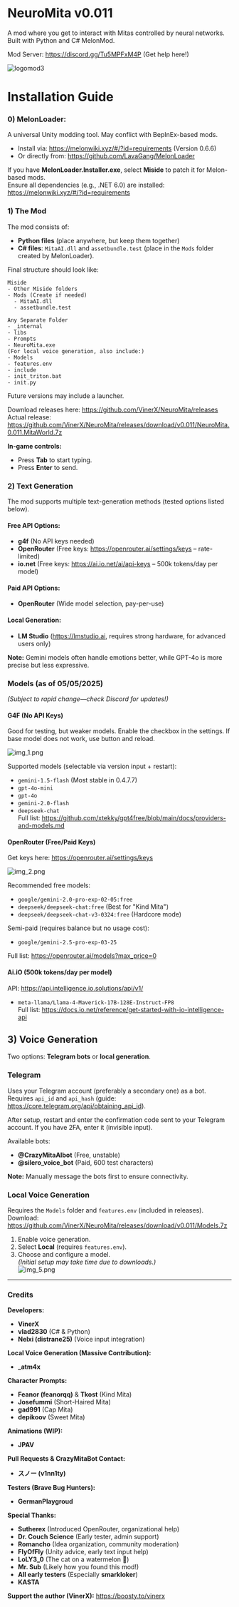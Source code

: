 # NeuroMita v0.011  
A mod where you get to interact with Mitas controlled by neural networks. Built with Python and C# MelonMod.  

Mod Server: https://discord.gg/Tu5MPFxM4P (Get help here!)  

![logomod3](https://github.com/user-attachments/assets/aea3ec44-c203-4d4a-a405-a09191188464)  

# Installation Guide  

### 0) MelonLoader:  
A universal Unity modding tool. May conflict with BepInEx-based mods.  

- Install via: https://melonwiki.xyz/#/?id=requirements (Version 0.6.6)  
- Or directly from: https://github.com/LavaGang/MelonLoader  

If you have **MelonLoader.Installer.exe**, select **Miside** to patch it for Melon-based mods.  
Ensure all dependencies (e.g., .NET 6.0) are installed: https://melonwiki.xyz/#/?id=requirements  

### 1) The Mod  
The mod consists of:  
- **Python files** (place anywhere, but keep them together)  
- **C# files**: `MitaAI.dll` and `assetbundle.test` (place in the `Mods` folder created by MelonLoader).  

Final structure should look like:  

```
Miside  
- Other Miside folders  
- Mods (Create if needed)  
  - MitaAI.dll  
  - assetbundle.test  

Any Separate Folder  
- _internal  
- libs  
- Prompts  
- NeuroMita.exe  
(For local voice generation, also include:)  
- Models  
- features.env  
- include  
- init_triton.bat  
- init.py  
```  

Future versions may include a launcher.  

Download releases here: https://github.com/VinerX/NeuroMita/releases  
Actual release: https://github.com/VinerX/NeuroMita/releases/download/v0.011/NeuroMita.0.011.MitaWorld.7z

**In-game controls:**  
- Press **Tab** to start typing.  
- Press **Enter** to send.  

### 2) Text Generation  
The mod supports multiple text-generation methods (tested options listed below).  

#### Free API Options:  
- **g4f** (No API keys needed)  
- **OpenRouter** (Free keys: https://openrouter.ai/settings/keys – rate-limited)  
- **io.net** (Free keys: https://ai.io.net/ai/api-keys – 500k tokens/day per model)  

#### Paid API Options:  
- **OpenRouter** (Wide model selection, pay-per-use)  

#### Local Generation:  
- **LM Studio** (https://lmstudio.ai, requires strong hardware, for advanced users only)  

**Note:** Gemini models often handle emotions better, while GPT-4o is more precise but less expressive.  

### Models (as of 05/05/2025)  
*(Subject to rapid change—check Discord for updates!)*  

#### **G4F (No API Keys)**  
Good for testing, but weaker models. Enable the checkbox in the settings. If base model does not work, use button and reload.

![img_1.png](img_1.png)

Supported models (selectable via version input + restart):  
- `gemini-1.5-flash` (Most stable in 0.4.7.7)  
- `gpt-4o-mini`  
- `gpt-4o`  
- `gemini-2.0-flash`  
- `deepseek-chat`  
Full list: https://github.com/xtekky/gpt4free/blob/main/docs/providers-and-models.md  

#### **OpenRouter (Free/Paid Keys)**  
Get keys here: https://openrouter.ai/settings/keys  

![img_2.png](img_2.png)

Recommended free models:  
- `google/gemini-2.0-pro-exp-02-05:free`  
- `deepseek/deepseek-chat:free` (Best for "Kind Mita")  
- `deepseek/deepseek-chat-v3-0324:free` (Hardcore mode)  

Semi-paid (requires balance but no usage cost):  
- `google/gemini-2.5-pro-exp-03-25`  

Full list: https://openrouter.ai/models?max_price=0  

#### **Ai.iO (500k tokens/day per model)**  
API: https://api.intelligence.io.solutions/api/v1/  
- `meta-llama/Llama-4-Maverick-17B-128E-Instruct-FP8`  
Full list: https://docs.io.net/reference/get-started-with-io-intelligence-api  

## 3) Voice Generation  
Two options: **Telegram bots** or **local generation**.  

### **Telegram**  
Uses your Telegram account (preferably a secondary one) as a bot. Requires `api_id` and `api_hash` (guide: https://core.telegram.org/api/obtaining_api_id).  

After setup, restart and enter the confirmation code sent to your Telegram account. If you have 2FA, enter it (invisible input).  

Available bots:  
- **@CrazyMitaAIbot** (Free, unstable)  
- **@silero_voice_bot** (Paid, 600 test characters)  

**Note:** Manually message the bots first to ensure connectivity.  

### **Local Voice Generation**  
Requires the `Models` folder and `features.env` (included in releases).  
Download: https://github.com/VinerX/NeuroMita/releases/download/v0.011/Models.7z
1. Enable voice generation.  
2. Select **Local** (requires `features.env`).  
3. Choose and configure a model.  
*(Initial setup may take time due to downloads.)*  
![img_5.png](img_5.png)
---

### **Credits**  
**Developers:**  
- **VinerX**  
- **vlad2830** (C# & Python)  
- **Nelxi (distrane25)** (Voice input integration)  

**Local Voice Generation (Massive Contribution):**  
- **_atm4x**  

**Character Prompts:**  
- **Feanor (feanorqq)** & **Tkost** (Kind Mita)  
- **Josefummi** (Short-Haired Mita)  
- **gad991** (Cap Mita)  
- **depikoov** (Sweet Mita)  

**Animations (WIP):**  
- **JPAV**  

**Pull Requests & CrazyMitaBot Contact:**  
- **スノー (v1nn1ty)**  

**Testers (Brave Bug Hunters):**  
- **GermanPlaygroud**  

**Special Thanks:**  
- **Sutherex** (Introduced OpenRouter, organizational help)  
- **Dr. Couch Science** (Early tester, admin support)  
- **Romancho** (Idea organization, community moderation)  
- **FlyOfFly** (Unity advice, early text input help)  
- **LoLY3_0** (The cat on a watermelon 🍉)  
- **Mr. Sub** (Likely how you found this mod!)  
- **All early testers** (Especially **smarkloker**)  
- **KASTA**  

**Support the author (VinerX):** https://boosty.to/vinerx  
